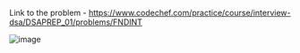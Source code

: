 Link to the problem - https://www.codechef.com/practice/course/interview-dsa/DSAPREP_01/problems/FNDINT


![image](https://github.com/Haleshot/Competitive-Programming/assets/57552973/7248ec2d-b46a-4fc6-8c1a-096698b7591e)

